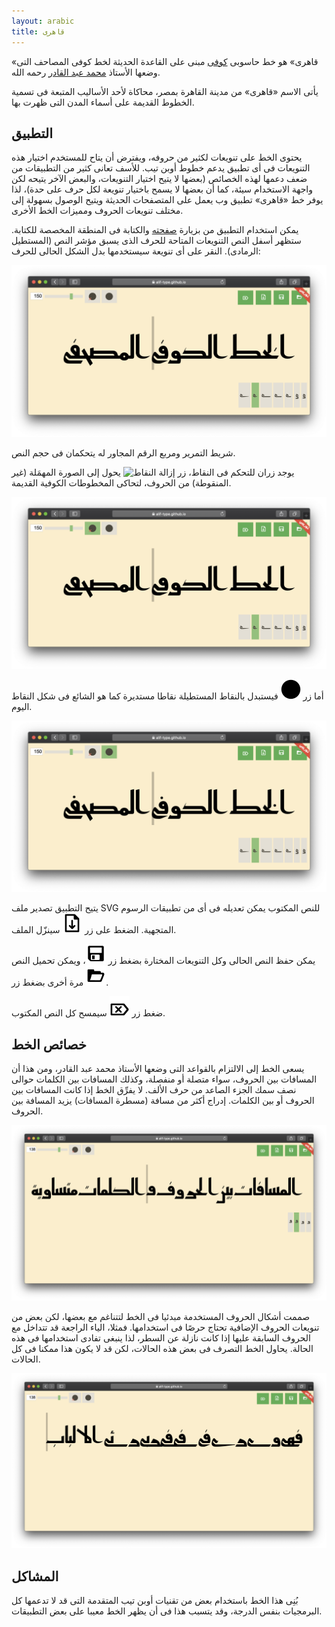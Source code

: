 ```yaml
---
layout: arabic
title: قاهری
---
```


«قاهری» هو خط حاسوبی [كوفی][1] مبنی على القاعدة الحدیثة لخط كوفی المصاحف التی
وضعها الأستاذ [محمد عبد القادر][2] رحمه الله.

یأتى الاسم «قاهری» من مدینة القاهرة بمصر، محاكاة لأحد الأسالیب المتبعة فی تسمیة
الخطوط القدیمة على أسماء المدن التی ظهرت بها.

التطبیق
-------

یحتوی الخط على تنویعات لكثیر من حروفه، ویفترض أن یتاح للمستخدم اختیار هذه
التنویعات فی أی تطبیق یدعم خطوط أوبن تیب. للأسف تعانی كثیر من التطبیقات من ضعف
دعمها لهذه الخصائص (بعضها لا یتیح اختیار التنویعات، والبعض الآخر یتیحه لكن
واجهة الاستخدام سیئة، كما أن بعضها لا یسمح باختیار تنویعة لكل حرف على حدة)، لذا
یوفر خط «قاهری» تطبیق وب یعمل على المتصفحات الحدیثة ویتیح الوصول بسهولة إلى
مختلف تنویعات الحروف وممیزات الخط الأخرى.

یمكن استخدام التطبیق من بزیارة [صفحته][4] والكتابة فی المنطقة المخصصة للكتابة.
ستظهر أسفل النص التنویعات المتاحة للحرف الذی یسبق مؤشر النص (المستطیل الرمادی).
النقر على أی تنویعة سیستخدمها بدل الشكل الحالی للحرف:

![لقطة شاشة للتطبیق فی الوضع المبدئی](assets/images/screenshot.png)

شریط التمریر ومربع الرقم المجاور له یتحكمان فی حجم النص.

یوجد زران للتحكم فی النقاط، زر ![إزالة
النقاط](app/assets/images/remove-dots.svg) یحول إلى الصورة المهمَلة (غیر
المنقوطة) من الحروف، لتحاكی المخطوطات الكوفیة القدیمة.

![لقطة شاشة للتطبیق بدون نقاط](assets/images/screenshot-dotless.png)

أما زر ![النقاط المستدیرة](app/assets/images/round-dots.svg) فیستبدل بالنقاط
المستطیلة نقاطا مستدیرة كما هو الشائع فی شكل النقاط الیوم.

![لقطة شاشة للتطبیق بنقاط مستدیرة](assets/images/screenshot-rounded-dots.png)

یتیح التطبیق تصدیر ملف SVG للنص المكتوب یمكن تعدیله فی أی من تطبیقات الرسوم
المتجهیة. الضغط على زر ![التصدیر](app/assets/images/export.svg) سینزّل الملف.

یمكن حفظ النص الحالی وكل التنویعات المختارة بضغط زر
![الحفظ](app/assets/images/save.svg)، ویمكن تحمیل النص مرة أخرى بضغط زر
![الفتح](app/assets/images/open.svg).

ضغط زر ![المسح](app/assets/images/clear.svg) سیمسح كل النص المكتوب.

خصائص الخط
----------

یسعى الخط إلى الالتزام بالقواعد التی وضعها الأستاذ محمد عبد القادر، ومن هذا أن
المسافات بین الحروف، سواء متصلة أو منفصلة، وكذلك المسافات بین الكلمات حوالی نصف
سمك الجزء الصاعد من حرف الألف. لا یفرِّق الخط إذا كانت المسافات بین الحروف أو بین
الكلمات. إدراج أكثر من مسافة (مسطرة المسافات) یزید المسافة بین الحروف.

![لقطة شاشة توضح المسافات بین الحروف](assets/images/screenshot-spacing.png)

صممت أشكال الحروف المستخدمة مبدئیا فی الخط لتتناغم مع بعضها، لكن بعض من تنویعات
الحروف الإضافیة تحتاج حرصًا فی استخدامها. فمثلا، الیاء الراجعة قد تتداخل مع
الحروف السابقة علیها إذا كانت نازلة عن السطر، لذا ینبغی تفادی استخدامها فی هذه
الحالة. یحاول الخط التصرف فی بعض هذه الحالات، لكن قد لا یكون هذا ممكنا فی كل
الحالات.

![لقطة شاشة یظهر فیها تداخل بعض الحروف](assets/images/screenshot-clash.png)

المشاكل
-------

بُنِی هذا الخط باستخدام بعض من تقنیات أوبن تیب المتقدمة التی قد لا تدعمها كل
البرمجیات بنفس الدرجة، وقد یتسبب هذا فی أن یظهر الخط معیبا على بعض التطبیقات.


[1]: https://ar.wikipedia.org/wiki/خط_كوفي
[2]: https://ar.wikipedia.org/wiki/محمد_عبد_القادر_عبد_الله_(خطاط)
[3]: https://github.com/alif-type/qahiri/releases/latest
[4]: https://alif-type.github.io/qahiri/app/
